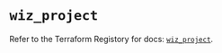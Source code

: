 # `wiz_project`

Refer to the Terraform Registory for docs: [`wiz_project`](https://registry.terraform.io/providers/rhizo-co/wiz/1.1.6/docs/resources/project).
